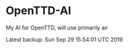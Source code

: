# OpenTTD-AI
My AI for OpenTTD, will use primarily air

Latest backup: Sun Sep 29 15:54:01 UTC 2019
